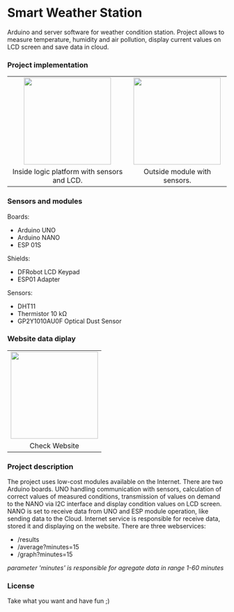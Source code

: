 # Smart Weather Station

Arduino and server software for weather condition station. Project allows to measure temperature, humidity and air pollution, display current values on LCD screen and save data in cloud.

### Project implementation
<table>
    <tr>
        <td align="center"><img src="https://github.com/jakubx6/smart_weather/blob/main/img/inside.jpg" width=200></td>
        <td align="center"><img  src="https://github.com/jakubx6/smart_weather/blob/main/img/outside.jpg" width=200></td>
    </tr>
    <tr>
        <td style="text-align: center">Inside logic platform with sensors and LCD.</a></td>
        <td style="text-align: center">Outside module with sensors.</a></td>
    </tr>
</table>

### Sensors and modules

Boards:
- Arduino UNO
- Arduino NANO
- ESP 01S

Shields:
- DFRobot LCD Keypad
- ESP01 Adapter

Sensors:
- DHT11
- Thermistor 10 kΩ
- GP2Y1010AU0F Optical Dust Sensor

### Website data diplay
<table>
    <tr>
        <td align="center"><img src="https://github.com/jakubx6/smart_weather/blob/main/img/website.jpg" width=200></td>
    </tr>
    <tr>
        <td style="text-align: center"><a>Check Website</a></td>
    </tr>
</table>

### Project description
The project uses low-cost modules available on the Internet. There are two Arduino boards. UNO handling communication with sensors, calculation of correct values of measured conditions, transmission of values on demand to the NANO via I2C interface and display condition values on LCD screen. NANO is set to receive data from UNO and ESP module operation, like sending data to the Cloud. Internet service is responsible for receive data, stored it and displaying on the website. There are three webservices:
- /results
- /average?minutes=15
- /graph?minutes=15

*parameter 'minutes' is responsible for agregate data in range 1-60 minutes*

### License
Take what you want and have fun ;)
